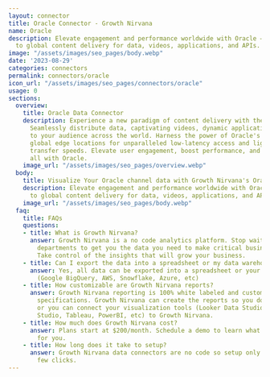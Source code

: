 ```yaml
---
layout: connector
title: Oracle Connector - Growth Nirvana
name: Oracle
description: Elevate engagement and performance worldwide with Oracle – your gateway
  to global content delivery for data, videos, applications, and APIs.
image: "/assets/images/seo_pages/body.webp"
date: '2023-08-29'
categories: connectors
permalink: connectors/oracle
icon_url: "/assets/images/seo_pages/connectors/oracle"
usage: 0
sections:
  overview:
    title: Oracle Data Connector
    description: Experience a new paradigm of content delivery with the Oracle connector.
      Seamlessly distribute data, captivating videos, dynamic applications, and APIs
      to your audience across the world. Harness the power of Oracle's cutting-edge
      global edge locations for unparalleled low-latency access and lightning-fast
      transfer speeds. Elevate user engagement, boost performance, and ensure security,
      all with Oracle.
    image_url: "/assets/images/seo_pages/overview.webp"
  body:
    title: Visualize Your Oracle channel data with Growth Nirvana's Oracle Connector
    description: Elevate engagement and performance worldwide with Oracle – your gateway
      to global content delivery for data, videos, applications, and APIs.
    image_url: "/assets/images/seo_pages/body.webp"
  faq:
    title: FAQs
    questions:
    - title: What is Growth Nirvana?
      answer: Growth Nirvana is a no code analytics platform. Stop waiting for other
        departments to get you the data you need to make critical business decisions.
        Take control of the insights that will grow your business.
    - title: Can I export the data into a spreadsheet or my data warehouse?
      answer: Yes, all data can be exported into a spreadsheet or your data warehouse
        (Google BigQuery, AWS, Snowflake, Azure, etc)
    - title: How customizable are Growth Nirvana reports?
      answer: Growth Nirvana reporting is 100% white labeled and customized to your
        specifications. Growth Nirvana can create the reports so you don’t have to
        or you can connect your visualization tools (Looker Data Studio/Google Data
        Studio, Tableau, PowerBI, etc) to Growth Nirvana.
    - title: How much does Growth Nirvana cost?
      answer: Plans start at $200/month. Schedule a demo to learn what plan is best
        for you.
    - title: How long does it take to setup?
      answer: Growth Nirvana data connectors are no code so setup only requires a
        few clicks.
---
```

